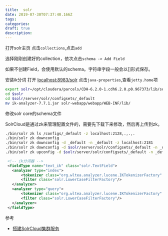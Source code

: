 ```yaml
---
title:  solr
date: 2019-07-30T07:37:40.166Z
tags: 
categories:
draft: true
description: 
---
```



打开solr主页
点击`collections`,点击`add`

选择刚刚创建好的collection，依次点击`schema -> Add Field`

如果不创建Field，会使用默认的schema。字符串字段一般会以[]形式保存。


安装ik分词
打开 [localhost:8983/solr](http://localhost:8983/solr/#/)
点击`java-properties`,查看`jetty.home`项

```bash
export solr=/opt/cloudera/parcels/CDH-6.2.0-1.cdh6.2.0.p0.967373/lib/solr
cd $solr
cd $solr/server/solr/configsets/_default
mv ik-analyzer-7.7.1.jar solr-webapp/webapp/WEB-INF/lib/
```

修改solr core的schema文件

SolrCloud是通过zk来管理配置文件的，需要先下载下来修改，然后再上传到zk。
```bash
./bin/solr zk ls /configs/_default -z localhost:2128,.,.,.
./bin/solr zk downconfig 
./bin/solr zk downconfig -d _default -n _default -z localhost:2181
./bin/solr zk downconfig -d $solr/server/solr/configsets/_default -n _default -z localhost:2128,.,.,.
./bin/solr zk upconfig -d $solr/server/solr/configsets/_default -n _default -z localhost:2128,.,.,.

```

```xml
 <!-- ik分词器 -->
 <fieldType name="text_ik" class="solr.TextField">
   <analyzer type="index">
       <tokenizer class="org.wltea.analyzer.lucene.IKTokenizerFactory" useSmart="false" conf="ik.conf"/>
       <filter class="solr.LowerCaseFilterFactory"/>
   </analyzer>
   <analyzer type="query">
       <tokenizer class="org.wltea.analyzer.lucene.IKTokenizerFactory" useSmart="true" conf="ik.conf"/>
       <filter class="solr.LowerCaseFilterFactory"/>
   </analyzer>
 </fieldType>
```

参考  

- [搭建SolrCloud集群服务](https://segmentfault.com/a/1190000010836061#articleHeader21)
